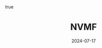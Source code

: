 ---
order: 18
title: NVMF
date: 2024-07-17
categories: [AI & Data Mining, Recommender System]
tags: [Paper Review, Data Mining, RecSys, Collaborative Filtering, Latent Factor Model, Deep Learning, Autoencoder, Bayesian]
math: true
description: >-
    <ul type="square">
    <li><strong>Title</strong>: <a href="https://link.springer.com/article/10.1007/s10489-019-01469-6"><em>Neural variational matrix factorization for collaborative filtering in recommendation systems</em></a></li>
    <li><strong>Author</strong>: <em>Xiao and Shen</em></li>
    <li><strong>Publisher</strong>: <em>PAKDD</em></li>
    <li><strong>Published</strong>: <em>2019</em></li>
    </ul>
image:
    path: /_post_refer_img/RecommenderSystem/Thumbnail.jpg
---